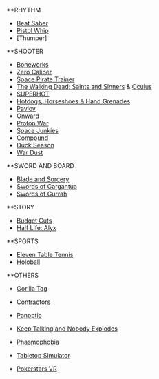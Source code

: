 **RHYTHM
- [Beat Saber](https://store.steampowered.com/app/620980/Beat_Saber/)
- [Pistol Whip](https://store.steampowered.com/app/1079800/Pistol_Whip/)
- [Thumper]


**SHOOTER
- [Boneworks]()
- [Zero Caliber]()
- [Space Pirate Trainer]()
- [The Walking Dead: Saints and Sinners]() & [Oculus]()
- [SUPERHOT]()
- [Hotdogs, Horseshoes & Hand Grenades]()
- [Pavlov]()
- [Onward]()
- [Proton War]()
- [Space Junkies]()
- [Compound]()
- [Duck Season](https://store.steampowered.com/app/503580/Duck_Season/)
- [War Dust](https://store.steampowered.com/app/957790/WAR_DUST__32_vs_32_Battles/)


**SWORD AND BOARD
- [Blade and Sorcery]()
- [Swords of Gargantua]()
- [Swords of Gurrah]()


**STORY
- [Budget Cuts]()
- [Half Life: Alyx]()


**SPORTS
- [Eleven Table Tennis]() 
- [Holoball]()
 
**OTHERS
- [Gorilla Tag](https://store.steampowered.com/app/1533390/Gorilla_Tag/)
- [Contractors](https://store.steampowered.com/app/963930/Contractors/)

- [Panoptic](https://store.steampowered.com/app/541930/Panoptic/)
- [Keep Talking and Nobody Explodes](https://store.steampowered.com/app/341800/Keep_Talking_and_Nobody_Explodes/)
- [Phasmophobia](https://store.steampowered.com/app/739630/Phasmophobia/)
- [Tabletop Simulator](https://store.steampowered.com/app/286160/Tabletop_Simulator/)

- [Pokerstars VR]()
